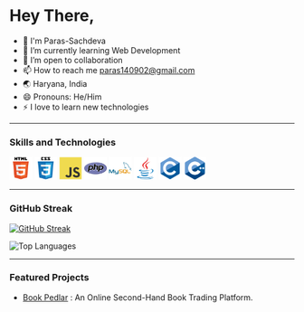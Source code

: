 # Hey There,
- 👋 I'm Paras-Sachdeva 
- 🌱 I’m currently learning Web Development
- 💞️ I’m open to collaboration
- 📫 How to reach me paras140902@gmail.com
- :earth_asia: Haryana, India
- 😄 Pronouns: He/Him
- ⚡ I love to learn new technologies
---
### Skills and Technologies
[<img src="https://raw.githubusercontent.com/devicons/devicon/master/icons/html5/html5-original-wordmark.svg" width="40" height="40">](https://developer.mozilla.org/en-US/docs/Web/HTML)
[<img src="https://raw.githubusercontent.com/devicons/devicon/master/icons/css3/css3-original-wordmark.svg" width="40" height="40">](https://developer.mozilla.org/en-US/docs/Web/CSS)
[<img src="https://raw.githubusercontent.com/devicons/devicon/master/icons/javascript/javascript-original.svg" width="40" height="40">](https://developer.mozilla.org/en-US/docs/Web/JavaScript)
[<img src="https://raw.githubusercontent.com/devicons/devicon/master/icons/php/php-original.svg" width="40" height="40">](https://www.php.net/)
[<img src="https://raw.githubusercontent.com/devicons/devicon/master/icons/mysql/mysql-original-wordmark.svg" width="40" height="40">](https://www.mysql.com/)
[<img src="https://raw.githubusercontent.com/devicons/devicon/master/icons/java/java-original.svg" width="40" height="40">](https://www.java.com/)
[<img src="https://raw.githubusercontent.com/devicons/devicon/master/icons/c/c-original.svg" width="40" height="40">](https://en.cppreference.com/w/c/language)
[<img src="https://raw.githubusercontent.com/devicons/devicon/master/icons/cplusplus/cplusplus-original.svg" width="40" height="40">](https://en.cppreference.com/w/cpp)

---
### GitHub Streak
[![GitHub Streak](https://github-readme-streak-stats.herokuapp.com/?user=Paras-Sachdeva)](https://github.com/anuraghazra/github-readme-streak-stats)

<!--### Stats
![Your GitHub Stats](https://github-readme-stats.vercel.app/api?username=Paras-Sachdeva&show_icons=true&hide_title=true)-->

![Top Languages](https://github-readme-stats.vercel.app/api/top-langs/?username=Paras-Sachdeva&layout=compact)

---
### Featured Projects
- [Book Pedlar](https://github.com/Paras-Sachdeva/Book-Pedlar) : An Online Second-Hand Book Trading Platform.

<!---
Paras-Sachdeva/Paras-Sachdeva is a ✨ special ✨ repository because its `README.md` (this file) appears on your GitHub profile.
You can click the Preview link to take a look at your changes.
--->
